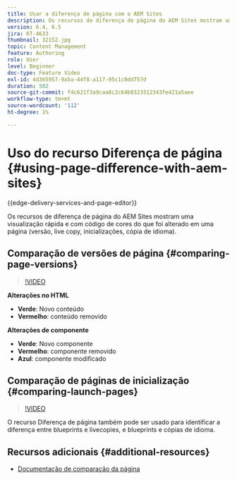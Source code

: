 ```yaml
---
title: Usar a diferença de página com o AEM Sites
description: Os recursos de diferença de página do AEM Sites mostram uma visualização rápida e com código de cores do que foi alterado em uma página (versão, live copy, inicializações, cópia de idioma).
version: 6.4, 6.5
jira: KT-4633
thumbnail: 32152.jpg
topic: Content Management
feature: Authoring
role: User
level: Beginner
doc-type: Feature Video
exl-id: 4d365957-9a5a-44f8-a117-95c1c0dd757d
duration: 502
source-git-commit: f4c621f3a9caa8c2c64b8323312343fe421a5aee
workflow-type: tm+mt
source-wordcount: '112'
ht-degree: 1%

---
```


# Uso do recurso Diferença de página {#using-page-difference-with-aem-sites}

{{edge-delivery-services-and-page-editor}}

Os recursos de diferença de página do AEM Sites mostram uma visualização rápida e com código de cores do que foi alterado em uma página (versão, live copy, inicializações, cópia de idioma).

## Comparação de versões de página {#comparing-page-versions}

>[!VIDEO](https://video.tv.adobe.com/v/32152?quality=12&learn=on)

**Alterações no HTML**

* **Verde**: Novo conteúdo
* **Vermelho**: conteúdo removido

**Alterações de componente**

* **Verde**: Novo componente
* **Vermelho**: componente removido
* **Azul**: componente modificado

## Comparação de páginas de inicialização {#comparing-launch-pages}

>[!VIDEO](https://video.tv.adobe.com/v/17746?quality=12&learn=on)

O recurso Diferença de página também pode ser usado para identificar a diferença entre blueprints e livecopies, e blueprints e cópias de idioma.

## Recursos adicionais {#additional-resources}

* [Documentação de comparação da página](https://experienceleague.adobe.com/docs/experience-manager-65/authoring/siteandpage/page-diff.html)
